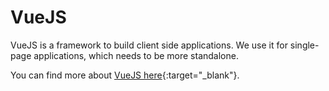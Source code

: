 # VueJS

VueJS is a framework to build client side applications. We use it for single-page applications, which needs to be more standalone.

You can find more about [VueJS here](https://vuejs.org/){:target="_blank"}.
